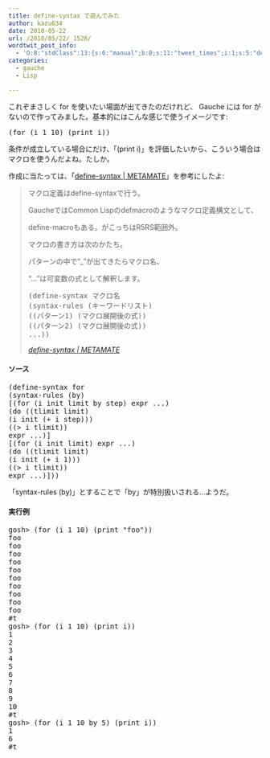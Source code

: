 ```yaml
---
title: define-syntax で遊んでみた
author: kazu634
date: 2010-05-22
url: /2010/05/22/_1528/
wordtwit_post_info:
  - 'O:8:"stdClass":13:{s:6:"manual";b:0;s:11:"tweet_times";i:1;s:5:"delay";i:0;s:7:"enabled";i:1;s:10:"separation";s:2:"60";s:7:"version";s:3:"3.7";s:14:"tweet_template";b:0;s:6:"status";i:2;s:6:"result";a:0:{}s:13:"tweet_counter";i:2;s:13:"tweet_log_ids";a:1:{i:0;i:5261;}s:9:"hash_tags";a:0:{}s:8:"accounts";a:1:{i:0;s:7:"kazu634";}}'
categories:
  - gauche
  - Lisp

---
```

<div class="section">
<p>
    これぞまさしく for を使いたい場面が出てきたのだけれど、 Gauche には for がないので作ってみました。基本的にはこんな感じで使うイメージです:
</p>
  
<pre class="syntax-highlight">
<span class="synSpecial">(</span>for <span class="synSpecial">(</span>i <span class="synConstant">1</span> <span class="synConstant">10</span><span class="synSpecial">)</span> <span class="synSpecial">(</span><span class="synStatement">print</span> i<span class="synSpecial">))</span>
</pre>
  
<p>
    条件が成立している場合にだけ、「(print i)」を評価したいから、こういう場合はマクロを使うんだよね。たしか。
</p>
  
<p>
    作成に当たっては、「<a href="http://eclipse.cspc.jp/perma/000139/" onclick="__gaTracker('send', 'event', 'outbound-article', 'http://eclipse.cspc.jp/perma/000139/', 'define-syntax | METAMATE');" target="_blank">define-syntax | METAMATE</a>」を参考にしたよ:
</p>
  
<blockquote title="define-syntax | METAMATE" cite="http://eclipse.cspc.jp/perma/000139/">
<p>
      マクロ定義はdefine-syntaxで行う。
</p>
    
<p>
      GaucheではCommon Lispのdefmacroのようなマクロ定義構文として、
</p>
    
<p>
      define-macroもある。がこっちはR5RS範囲外。
</p>
    
<p>
</p>
    
<p>
      マクロの書き方は次のかたち。
</p>
    
<p>
      パターンの中で&#8221;_&#8221;が出てきたらマクロ名、
</p>
    
<p>
      &#8220;&#8230;&#8221;は可変数の式として解釈します。
</p>
    
<pre class="syntax-highlight">
<span class="synSpecial">(</span>define-syntax マクロ名
<span class="synSpecial">(</span>syntax-rules <span class="synSpecial">(</span>キーワードリスト<span class="synSpecial">)</span>
<span class="synSpecial">((</span>パターン1<span class="synSpecial">)</span> <span class="synSpecial">(</span>マクロ展開後の式<span class="synSpecial">))</span>
<span class="synSpecial">((</span>パターン2<span class="synSpecial">)</span> <span class="synSpecial">(</span>マクロ展開後の式<span class="synSpecial">))</span>
...<span class="synSpecial">))</span>
</pre>
    
<p>
<cite><a href="http://eclipse.cspc.jp/perma/000139/" onclick="__gaTracker('send', 'event', 'outbound-article', 'http://eclipse.cspc.jp/perma/000139/', 'define-syntax | METAMATE');" target="_blank">define-syntax | METAMATE</a></cite>
</p>
</blockquote>
  
<h4>
    ソース
</h4>
  
<pre class="syntax-highlight">
<span class="synSpecial">(</span>define-syntax for
<span class="synSpecial">(</span>syntax-rules <span class="synSpecial">(</span>by<span class="synSpecial">)</span>
[<span class="synSpecial">(</span>for <span class="synSpecial">(</span>i init limit by <span class="synStatement">step</span><span class="synSpecial">)</span> expr ...<span class="synSpecial">)</span>
<span class="synSpecial">(</span><span class="synStatement">do</span> <span class="synSpecial">((</span>tlimit limit<span class="synSpecial">)</span>
<span class="synSpecial">(</span>i init <span class="synSpecial">(</span><span class="synStatement">+</span> i <span class="synStatement">step</span><span class="synSpecial">)))</span>
<span class="synSpecial">((</span><span class="synStatement">&#62;</span> i tlimit<span class="synSpecial">))</span>
expr ...<span class="synSpecial">)</span>]
[<span class="synSpecial">(</span>for <span class="synSpecial">(</span>i init limit<span class="synSpecial">)</span> expr ...<span class="synSpecial">)</span>
<span class="synSpecial">(</span><span class="synStatement">do</span> <span class="synSpecial">((</span>tlimit limit<span class="synSpecial">)</span>
<span class="synSpecial">(</span>i init <span class="synSpecial">(</span><span class="synStatement">+</span> i <span class="synConstant">1</span><span class="synSpecial">)))</span>
<span class="synSpecial">((</span><span class="synStatement">&#62;</span> i tlimit<span class="synSpecial">))</span>
expr ...<span class="synSpecial">)</span>]<span class="synSpecial">))</span>
</pre>
  
<p>
    「syntax-rules (by)」とすることで「by」が特別扱いされる…ようだ。
</p>
  
<h4>
    実行例
</h4>
  
<pre class="syntax-highlight">
gosh&#62; <span class="synSpecial">(</span>for <span class="synSpecial">(</span>i <span class="synConstant">1</span> <span class="synConstant">10</span><span class="synSpecial">)</span> <span class="synSpecial">(</span><span class="synStatement">print</span> <span class="synConstant">&#34;foo&#34;</span><span class="synSpecial">))</span>
foo
foo
foo
foo
foo
foo
foo
foo
foo
foo
#<span class="synStatement">t</span>
gosh&#62; <span class="synSpecial">(</span>for <span class="synSpecial">(</span>i <span class="synConstant">1</span> <span class="synConstant">10</span><span class="synSpecial">)</span> <span class="synSpecial">(</span><span class="synStatement">print</span> i<span class="synSpecial">))</span>
<span class="synConstant">1</span>
<span class="synConstant">2</span>
<span class="synConstant">3</span>
<span class="synConstant">4</span>
<span class="synConstant">5</span>
<span class="synConstant">6</span>
<span class="synConstant">7</span>
<span class="synConstant">8</span>
<span class="synConstant">9</span>
<span class="synConstant">10</span>
#<span class="synStatement">t</span>
gosh&#62; <span class="synSpecial">(</span>for <span class="synSpecial">(</span>i <span class="synConstant">1</span> <span class="synConstant">10</span> by <span class="synConstant">5</span><span class="synSpecial">)</span> <span class="synSpecial">(</span><span class="synStatement">print</span> i<span class="synSpecial">))</span>
<span class="synConstant">1</span>
<span class="synConstant">6</span>
#<span class="synStatement">t</span>
</pre>
</div>